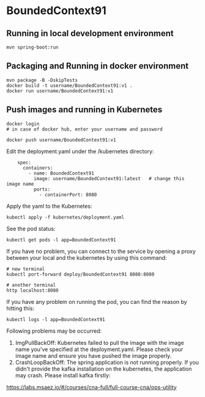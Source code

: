 # BoundedContext91

## Running in local development environment

```
mvn spring-boot:run
```

## Packaging and Running in docker environment

```
mvn package -B -DskipTests
docker build -t username/BoundedContext91:v1 .
docker run username/BoundedContext91:v1
```

## Push images and running in Kubernetes

```
docker login 
# in case of docker hub, enter your username and password

docker push username/BoundedContext91:v1
```

Edit the deployment.yaml under the /kubernetes directory:
```
    spec:
      containers:
        - name: BoundedContext91
          image: username/BoundedContext91:latest   # change this image name
          ports:
            - containerPort: 8080

```

Apply the yaml to the Kubernetes:
```
kubectl apply -f kubernetes/deployment.yaml
```

See the pod status:
```
kubectl get pods -l app=BoundedContext91
```

If you have no problem, you can connect to the service by opening a proxy between your local and the kubernetes by using this command:
```
# new terminal
kubectl port-forward deploy/BoundedContext91 8080:8080

# another terminal
http localhost:8080
```

If you have any problem on running the pod, you can find the reason by hitting this:
```
kubectl logs -l app=BoundedContext91
```

Following problems may be occurred:

1. ImgPullBackOff:  Kubernetes failed to pull the image with the image name you've specified at the deployment.yaml. Please check your image name and ensure you have pushed the image properly.
1. CrashLoopBackOff: The spring application is not running properly. If you didn't provide the kafka installation on the kubernetes, the application may crash. Please install kafka firstly:

https://labs.msaez.io/#/courses/cna-full/full-course-cna/ops-utility

